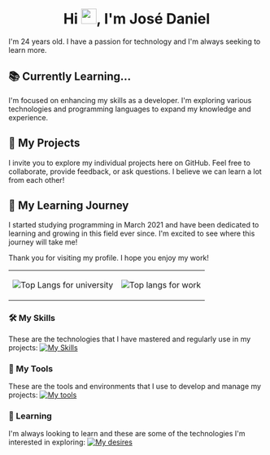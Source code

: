 <h1 align="center">Hi <img src="https://github.com/JDaniielC/argente123/blob/main/wave.gif" width="30px">, I'm José Daniel</h1>

I'm 24 years old. I have a passion for technology and I'm always seeking to learn more.

## 📚 Currently Learning...

I'm focused on enhancing my skills as a developer. I'm exploring various technologies and programming languages to expand my knowledge and experience.

## 🌱 My Projects

I invite you to explore my individual projects here on GitHub. Feel free to collaborate, provide feedback, or ask questions. I believe we can learn a lot from each other!

## 🚀 My Learning Journey

I started studying programming in March 2021 and have been dedicated to learning and growing in this field ever since. I'm excited to see where this journey will take me!

Thank you for visiting my profile. I hope you enjoy my work!

<table>
  <tr>
    <td valign="top">
      
![Top Langs for university](https://github-readme-stats.vercel.app/api/top-langs/?username=jdaniielc&theme=solarized-light&layout=compact&count_private=true&langs_count=6&hide=css,html,makefile,handlebars,scss,python,typescript,javascript&exclude_repo=DIO-repository&custom_title=Top%20Languages%20on%20university)
    
  </td>
  <td valign="top">
    
![Top langs for work](https://github-readme-stats.vercel.app/api/top-langs/?username=jdaniielc&theme=solarized-light&layout=compact&count_private=true&langs_count=4&hide=assembly,C,Gherkin,makefile,verilog,java,html,css,scss,handlebars&exclude_repo=DIO-repository,UFPE&custom_title=Top%20Languages%20on%20work)

  </td>
  </tr>
</table>
<!---
JDaniielC/JDaniielC is a ✨ special ✨ repository because its `README.md` (this file) appears on your GitHub profile.
You can click the Preview link to take a look at your changes.
--->

### 🛠️ My Skills

These are the technologies that I have mastered and regularly use in my projects:
[![My Skills](https://skillicons.dev/icons?i=angular,react,vite,styledcomponents,sass,d3,reactivex,express,laravel,mongodb,postgres,docker,cypress,jest,gherkin)](https://skillicons.dev)

### 🌟 My Tools

These are the tools and environments that I use to develop and manage my projects:
[![My tools](https://skillicons.dev/icons?i=windows,ubuntu,vscode,androidstudio,powershell,neovim,git,yarn,pnpm,postman,discord)](https://skillicons.dev)

### 🚀 Learning

I'm always looking to learn and these are some of the technologies I'm interested in exploring:
[![My desires](https://skillicons.dev/icons?i=nextjs,nestjs,kotlin,flutter,dotnet,yew,rails,redis,kubernetes,rust)](https://skillicons.dev)

